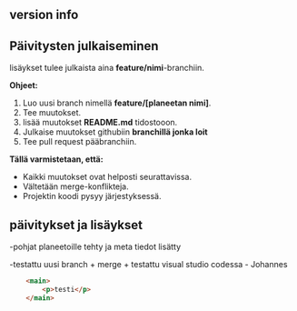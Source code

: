 ## version info

## Päivitysten julkaiseminen

lisäykset tulee julkaista aina **feature/nimi**-branchiin. 

**Ohjeet:**
1. Luo uusi branch nimellä **feature/[planeetan nimi]**.
2. Tee muutokset.
3. lisää muutokset **README.md** tidostooon.
4. Julkaise muutokset githubiin **branchillä jonka loit**
5. Tee pull request pääbranchiin.

**Tällä varmistetaan, että:**
* Kaikki muutokset ovat helposti seurattavissa.
* Vältetään merge-konflikteja.
* Projektin koodi pysyy järjestyksessä.

## päivitykset ja lisäykset

-pohjat planeetoille tehty ja meta tiedot lisätty

-testattu uusi branch + merge + testattu visual studio codessa - Johannes
```html
    <main>
        <p>testi</p>
    </main>

